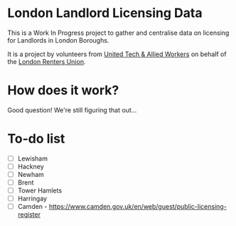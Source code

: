 # London Landlord Licensing Data

This is a Work In Progress project to gather and centralise data on licensing for Landlords in London Boroughs.

It is a project by volunteers from [United Tech & Allied Workers](https://utaw.tech) on behalf of the [London Renters Union](https://londonrentersunion.org/).

# How does it work?

Good question! We're still figuring that out...

# To-do list

- [ ] Lewisham
- [ ] Hackney
- [ ] Newham
- [ ] Brent
- [ ] Tower Hamlets
- [ ] Harringay
- [ ] Camden - https://www.camden.gov.uk/en/web/guest/public-licensing-register

